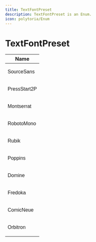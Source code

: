 ```yaml
---
title: TextFontPreset
description: TextFontPreset is an Enum.
icon: polytoria/Enum
---
```


<style>
@import url('https://fonts.googleapis.com/css2?family=Comic+Neue&family=Domine&family=Fredoka&family=Montserrat&family=Orbitron&family=Poppins&family=Press+Start+2P&family=Roboto+Mono&family=Rubik&family=Source+Sans+Pro&display=swap');
</style>

# TextFontPreset

| Name                                                                  |
| --------------------------------------------------------------------- |
| <p style="font-family: 'Source Sans Pro', sans-serif">SourceSans</p>  |
| <p style="font-family: 'Press Start 2P', sans-serif">PressStart2P</p> |
| <p style="font-family: 'Montserrat', sans-serif">Montserrat</p>       |
| <p style="font-family: 'Roboto Mono', sans-serif">RobotoMono</p>      |
| <p style="font-family: 'Rubik', sans-serif">Rubik</p>                 |
| <p style="font-family: 'Poppins', sans-serif">Poppins</p>             |
| <p style="font-family: 'Domine', sans-serif">Domine</p>               |
| <p style="font-family: 'Fredoka', sans-serif">Fredoka</p>             |
| <p style="font-family: 'Comic Neue', sans-serif">ComicNeue</p>        |
| <p style="font-family: 'Orbitron', sans-serif">Orbitron</p>           |
